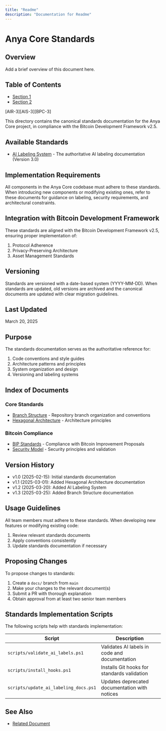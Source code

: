 ```yaml
---
title: "Readme"
description: "Documentation for Readme"
---
```


# Anya Core Standards

## Overview

Add a brief overview of this document here.

## Table of Contents

- [Section 1](#section-1)
- [Section 2](#section-2)


[AIR-3][AIS-3][BPC-3]

This directory contains the canonical standards documentation for the Anya Core project, in compliance with the Bitcoin Development Framework v2.5.

## Available Standards

- [AI Labeling System](AI_LABELING.md) - The authoritative AI labeling documentation (Version 3.0)

## Implementation Requirements

All components in the Anya Core codebase must adhere to these standards. When introducing new components or modifying existing ones, refer to these documents for guidance on labeling, security requirements, and architectural constraints.

## Integration with Bitcoin Development Framework

These standards are aligned with the Bitcoin Development Framework v2.5, ensuring proper implementation of:

1. Protocol Adherence
2. Privacy-Preserving Architecture
3. Asset Management Standards

## Versioning

Standards are versioned with a date-based system (YYYY-MM-DD). When standards are updated, old versions are archived and the canonical documents are updated with clear migration guidelines.

## Last Updated

March 20, 2025

## Purpose

The standards documentation serves as the authoritative reference for:

1. Code conventions and style guides
2. Architecture patterns and principles
3. System organization and design
4. Versioning and labeling systems

## Index of Documents

### Core Standards

- [Branch Structure](BRANCH_STRUCTURE.md) - Repository branch organization and conventions
- [Hexagonal Architecture](HEXAGONAL_ARCHITECTURE.md) - Architecture principles

### Bitcoin Compliance

- [BIP Standards](BIP_STANDARDS.md) - Compliance with Bitcoin Improvement Proposals
- [Security Model](SECURITY_MODEL.md) - Security principles and validation

## Version History

- v1.0 (2025-02-15): Initial standards documentation
- v1.1 (2025-03-01): Added Hexagonal Architecture documentation
- v1.2 (2025-03-20): Added AI Labeling System
- v1.3 (2025-03-25): Added Branch Structure documentation

## Usage Guidelines

All team members must adhere to these standards. When developing new features or modifying existing code:

1. Review relevant standards documents
2. Apply conventions consistently
3. Update standards documentation if necessary

## Proposing Changes

To propose changes to standards:

1. Create a `docs/` branch from `main`
2. Make your changes to the relevant document(s)
3. Submit a PR with thorough explanation
4. Obtain approval from at least two senior team members

## Standards Implementation Scripts

The following scripts help with standards implementation:

| Script | Description |
|--------|-------------|
| `scripts/validate_ai_labels.ps1` | Validates AI labels in code and documentation |
| `scripts/install_hooks.ps1` | Installs Git hooks for standards validation |
| `scripts/update_ai_labeling_docs.ps1` | Updates deprecated documentation with notices | 
## See Also

- [Related Document](#related-document)


